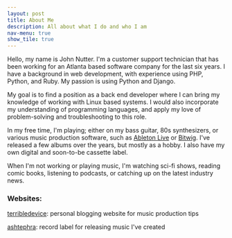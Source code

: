 ```yaml
---
layout: post
title: About Me
description: All about what I do and who I am
nav-menu: true
show_tile: true
---
```


Hello, my name is John Nutter. I'm a customer support technician that has been working for an Atlanta based software company for the last six years. I have a background in web development, with experience using PHP, Python, and Ruby. My passion is using Python and Django.

My goal is to find a position as a back end developer where I can bring my knowledge of working with Linux based systems. I would also incorporate my understanding of programming languages, and apply my love of problem-solving and troubleshooting to this role.
 
In my free time, I'm playing; either on my bass guitar, 80s synthesizers, or various music production software, such as  [Ableton Live](https://www.ableton.com/) or [Bitwig](https://www.bitwig.com/). I've released a few albums over the years, but mostly as a hobby. I also have my own digital and soon-to-be cassette label.
 
When I'm not working or playing music, I'm watching sci-fi shows, reading comic books, listening to podcasts, or catching up on the latest industry news.

### Websites:

[terribledevice](https://www.terribledevice.com): personal blogging website for music production tips

[ashtephra](https://www.ashtephra.com): record label for releasing music I've created
